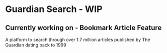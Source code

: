 # Guardian Search - WIP
## Currently working on - Bookmark Article Feature

A platform to search through over 1.7 million articles published by The Guardian dating back to 1999



